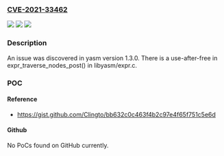 ### [CVE-2021-33462](https://cve.mitre.org/cgi-bin/cvename.cgi?name=CVE-2021-33462)
![](https://img.shields.io/static/v1?label=Product&message=n%2Fa&color=blue)
![](https://img.shields.io/static/v1?label=Version&message=n%2Fa&color=blue)
![](https://img.shields.io/static/v1?label=Vulnerability&message=n%2Fa&color=brighgreen)

### Description

An issue was discovered in yasm version 1.3.0. There is a use-after-free in expr_traverse_nodes_post() in libyasm/expr.c.

### POC

#### Reference
- https://gist.github.com/Clingto/bb632c0c463f4b2c97e4f65f751c5e6d

#### Github
No PoCs found on GitHub currently.

